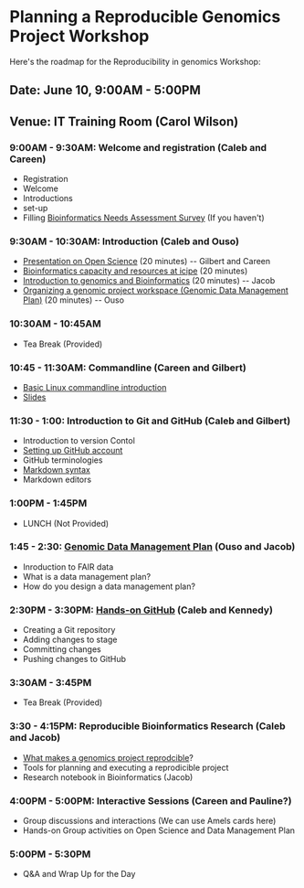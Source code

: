 # Planning a Reproducible Genomics Project Workshop

Here's the roadmap for the Reproducibility in genomics Workshop:

## Date: June 10, 9:00AM - 5:00PM
## Venue: IT Training Room (Carol Wilson)

### 9:00AM - 9:30AM: Welcome and registration (Caleb and Careen)
* Registration
* Welcome
* Introductions
* set-up
* Filling [Bioinformatics Needs Assessment Survey](https://redcap.icipe.org/surveys/?s=9FJNXXNHC7) (If you haven't)

### 9:30AM - 10:30AM: Introduction (Caleb and Ouso)
* [Presentation on Open Science](https://docs.google.com/presentation/d/18ldedgpdM9S1ve_Gw9JRRvXZmssZALXfapOAkvYjCU4/edit?usp=sharing) (20 minutes) -- Gilbert and Careen
* [Bioinformatics capacity and resources at icipe](https://docs.google.com/presentation/d/1vKn_LRcLVkt3ItXj2rDc-4NQOkJKmbUyp6Xj1o6uASg/edit?usp=sharing) (20 minutes)
* [Introduction to genomics and Bioinformatics](https://docs.google.com/presentation/d/1wYX9r9XVak3h7L5qpTscSrgTeT40mzHg6UBlEBk6y54/edit?usp=sharing) (20 minutes) -- Jacob
* [Organizing a genomic project workspace (Genomic Data Management Plan)](https://docs.google.com/presentation/d/1pIqF7T2XhEDpLDuKEYhqYzD1LeMaiF1OSjTQCxm5GXc/edit#slide=id.g593a96f09c_1_131) (20 minutes) -- Ouso

### 10:30AM - 10:45AM
* Tea Break (Provided)

### 10:45 - 11:30AM: Commandline (Careen and Gilbert)
* [Basic Linux commandline introduction](https://github.com/kibet-gilbert/Introduction-to-Linux/blob/master/Introduction%20to%20Linux.md)
* [Slides](https://drive.google.com/open?id=1eCBfNArGsKRg715hvFMCrTU6dmA4Ctu0W39yOCCZPLM)

### 11:30 - 1:00: Introduction to Git and GitHub (Caleb and Gilbert)
* Introduction to version Contol
* [Setting up GitHub account](https://docs.google.com/presentation/d/1kO7dmdKVJ4sqMyRHfJIqi8HgFn8wlDUz7M5zI_0IpkU/edit#slide=id.g3e08b71c2d_1_0)
* GitHub terminologies
* [Markdown syntax](https://github.com/BioinfoNet/IntroductoryMarkdown)
* Markdown editors

### 1:00PM - 1:45PM
* LUNCH (Not Provided)

### 1:45 - 2:30: [Genomic Data Management Plan](https://docs.google.com/presentation/d/1pIqF7T2XhEDpLDuKEYhqYzD1LeMaiF1OSjTQCxm5GXc/edit#slide=id.g593a96f09c_1_131) (Ouso and Jacob)
* Inroduction to FAIR data
* What is a data management plan?
* How do you design a data management plan?

### 2:30PM - 3:30PM: [Hands-on GitHub](https://github.com/BioinfoNet/TeachingGit) (Caleb and Kennedy)
* Creating a Git repository
* Adding changes to stage
* Committing changes
* Pushing changes to GitHub

### 3:30AM - 3:45PM
* Tea Break (Provided)

### 3:30 - 4:15PM: Reproducible Bioinformatics Research (Caleb and Jacob)
* [What makes a genomics project reprodcible](https://drive.google.com/open?id=1Ao4AX20BiNeuBJOlk2Fitr_MAjx_jdIv)?
* Tools for planning and executing a reprodicible project
* Research notebook in Bioinformatics (Jacob)

### 4:00PM - 5:00PM: Interactive Sessions (Careen and Pauline?)
* Group discussions and interactions (We can use Amels cards here)
* Hands-on Group activities on Open Science and Data Management Plan

### 5:00PM - 5:30PM
* Q&A and Wrap Up for the Day

